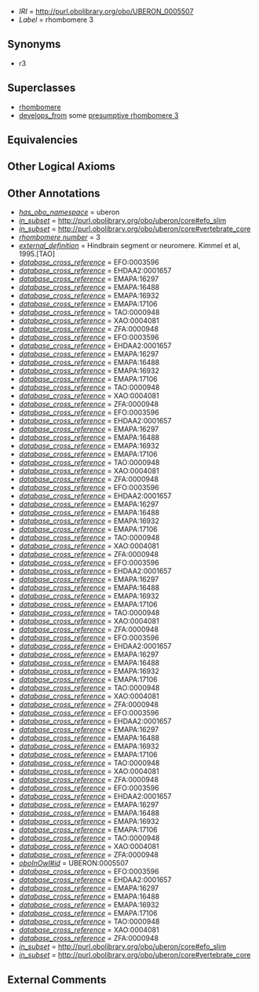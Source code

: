  * *IRI* = http://purl.obolibrary.org/obo/UBERON_0005507
 * *Label* = rhombomere 3

## Synonyms

 * r3

## Superclasses

 * [rhombomere](../../UBERON/92/UBERON_0001892.md)
 * [develops_from](../../RO/02/RO_0002202.md) some [presumptive rhombomere 3](../../UBERON/90/UBERON_0007290.md)

## Equivalencies


## Other Logical Axioms


## Other Annotations

 * *[has_obo_namespace](../../ce/oboInOwl#hasOBONamespace.md)* = uberon
 * *[in_subset](../../et/oboInOwl#inSubset.md)* = http://purl.obolibrary.org/obo/uberon/core#efo_slim
 * *[in_subset](../../et/oboInOwl#inSubset.md)* = http://purl.obolibrary.org/obo/uberon/core#vertebrate_core
 * *[rhombomere number](../../UBPROP/11/UBPROP_0000111.md)* = 3
 * *[external_definition](../../UBPROP/01/UBPROP_0000001.md)* = Hindbrain segment or neuromere. Kimmel et al, 1995.[TAO]
 * *[database_cross_reference](../../ef/oboInOwl#hasDbXref.md)* = EFO:0003596
 * *[database_cross_reference](../../ef/oboInOwl#hasDbXref.md)* = EHDAA2:0001657
 * *[database_cross_reference](../../ef/oboInOwl#hasDbXref.md)* = EMAPA:16297
 * *[database_cross_reference](../../ef/oboInOwl#hasDbXref.md)* = EMAPA:16488
 * *[database_cross_reference](../../ef/oboInOwl#hasDbXref.md)* = EMAPA:16932
 * *[database_cross_reference](../../ef/oboInOwl#hasDbXref.md)* = EMAPA:17106
 * *[database_cross_reference](../../ef/oboInOwl#hasDbXref.md)* = TAO:0000948
 * *[database_cross_reference](../../ef/oboInOwl#hasDbXref.md)* = XAO:0004081
 * *[database_cross_reference](../../ef/oboInOwl#hasDbXref.md)* = ZFA:0000948
 * *[database_cross_reference](../../ef/oboInOwl#hasDbXref.md)* = EFO:0003596
 * *[database_cross_reference](../../ef/oboInOwl#hasDbXref.md)* = EHDAA2:0001657
 * *[database_cross_reference](../../ef/oboInOwl#hasDbXref.md)* = EMAPA:16297
 * *[database_cross_reference](../../ef/oboInOwl#hasDbXref.md)* = EMAPA:16488
 * *[database_cross_reference](../../ef/oboInOwl#hasDbXref.md)* = EMAPA:16932
 * *[database_cross_reference](../../ef/oboInOwl#hasDbXref.md)* = EMAPA:17106
 * *[database_cross_reference](../../ef/oboInOwl#hasDbXref.md)* = TAO:0000948
 * *[database_cross_reference](../../ef/oboInOwl#hasDbXref.md)* = XAO:0004081
 * *[database_cross_reference](../../ef/oboInOwl#hasDbXref.md)* = ZFA:0000948
 * *[database_cross_reference](../../ef/oboInOwl#hasDbXref.md)* = EFO:0003596
 * *[database_cross_reference](../../ef/oboInOwl#hasDbXref.md)* = EHDAA2:0001657
 * *[database_cross_reference](../../ef/oboInOwl#hasDbXref.md)* = EMAPA:16297
 * *[database_cross_reference](../../ef/oboInOwl#hasDbXref.md)* = EMAPA:16488
 * *[database_cross_reference](../../ef/oboInOwl#hasDbXref.md)* = EMAPA:16932
 * *[database_cross_reference](../../ef/oboInOwl#hasDbXref.md)* = EMAPA:17106
 * *[database_cross_reference](../../ef/oboInOwl#hasDbXref.md)* = TAO:0000948
 * *[database_cross_reference](../../ef/oboInOwl#hasDbXref.md)* = XAO:0004081
 * *[database_cross_reference](../../ef/oboInOwl#hasDbXref.md)* = ZFA:0000948
 * *[database_cross_reference](../../ef/oboInOwl#hasDbXref.md)* = EFO:0003596
 * *[database_cross_reference](../../ef/oboInOwl#hasDbXref.md)* = EHDAA2:0001657
 * *[database_cross_reference](../../ef/oboInOwl#hasDbXref.md)* = EMAPA:16297
 * *[database_cross_reference](../../ef/oboInOwl#hasDbXref.md)* = EMAPA:16488
 * *[database_cross_reference](../../ef/oboInOwl#hasDbXref.md)* = EMAPA:16932
 * *[database_cross_reference](../../ef/oboInOwl#hasDbXref.md)* = EMAPA:17106
 * *[database_cross_reference](../../ef/oboInOwl#hasDbXref.md)* = TAO:0000948
 * *[database_cross_reference](../../ef/oboInOwl#hasDbXref.md)* = XAO:0004081
 * *[database_cross_reference](../../ef/oboInOwl#hasDbXref.md)* = ZFA:0000948
 * *[database_cross_reference](../../ef/oboInOwl#hasDbXref.md)* = EFO:0003596
 * *[database_cross_reference](../../ef/oboInOwl#hasDbXref.md)* = EHDAA2:0001657
 * *[database_cross_reference](../../ef/oboInOwl#hasDbXref.md)* = EMAPA:16297
 * *[database_cross_reference](../../ef/oboInOwl#hasDbXref.md)* = EMAPA:16488
 * *[database_cross_reference](../../ef/oboInOwl#hasDbXref.md)* = EMAPA:16932
 * *[database_cross_reference](../../ef/oboInOwl#hasDbXref.md)* = EMAPA:17106
 * *[database_cross_reference](../../ef/oboInOwl#hasDbXref.md)* = TAO:0000948
 * *[database_cross_reference](../../ef/oboInOwl#hasDbXref.md)* = XAO:0004081
 * *[database_cross_reference](../../ef/oboInOwl#hasDbXref.md)* = ZFA:0000948
 * *[database_cross_reference](../../ef/oboInOwl#hasDbXref.md)* = EFO:0003596
 * *[database_cross_reference](../../ef/oboInOwl#hasDbXref.md)* = EHDAA2:0001657
 * *[database_cross_reference](../../ef/oboInOwl#hasDbXref.md)* = EMAPA:16297
 * *[database_cross_reference](../../ef/oboInOwl#hasDbXref.md)* = EMAPA:16488
 * *[database_cross_reference](../../ef/oboInOwl#hasDbXref.md)* = EMAPA:16932
 * *[database_cross_reference](../../ef/oboInOwl#hasDbXref.md)* = EMAPA:17106
 * *[database_cross_reference](../../ef/oboInOwl#hasDbXref.md)* = TAO:0000948
 * *[database_cross_reference](../../ef/oboInOwl#hasDbXref.md)* = XAO:0004081
 * *[database_cross_reference](../../ef/oboInOwl#hasDbXref.md)* = ZFA:0000948
 * *[database_cross_reference](../../ef/oboInOwl#hasDbXref.md)* = EFO:0003596
 * *[database_cross_reference](../../ef/oboInOwl#hasDbXref.md)* = EHDAA2:0001657
 * *[database_cross_reference](../../ef/oboInOwl#hasDbXref.md)* = EMAPA:16297
 * *[database_cross_reference](../../ef/oboInOwl#hasDbXref.md)* = EMAPA:16488
 * *[database_cross_reference](../../ef/oboInOwl#hasDbXref.md)* = EMAPA:16932
 * *[database_cross_reference](../../ef/oboInOwl#hasDbXref.md)* = EMAPA:17106
 * *[database_cross_reference](../../ef/oboInOwl#hasDbXref.md)* = TAO:0000948
 * *[database_cross_reference](../../ef/oboInOwl#hasDbXref.md)* = XAO:0004081
 * *[database_cross_reference](../../ef/oboInOwl#hasDbXref.md)* = ZFA:0000948
 * *[database_cross_reference](../../ef/oboInOwl#hasDbXref.md)* = EFO:0003596
 * *[database_cross_reference](../../ef/oboInOwl#hasDbXref.md)* = EHDAA2:0001657
 * *[database_cross_reference](../../ef/oboInOwl#hasDbXref.md)* = EMAPA:16297
 * *[database_cross_reference](../../ef/oboInOwl#hasDbXref.md)* = EMAPA:16488
 * *[database_cross_reference](../../ef/oboInOwl#hasDbXref.md)* = EMAPA:16932
 * *[database_cross_reference](../../ef/oboInOwl#hasDbXref.md)* = EMAPA:17106
 * *[database_cross_reference](../../ef/oboInOwl#hasDbXref.md)* = TAO:0000948
 * *[database_cross_reference](../../ef/oboInOwl#hasDbXref.md)* = XAO:0004081
 * *[database_cross_reference](../../ef/oboInOwl#hasDbXref.md)* = ZFA:0000948
 * *[oboInOwl#id](../../id/oboInOwl#id.md)* = UBERON:0005507
 * *[database_cross_reference](../../ef/oboInOwl#hasDbXref.md)* = EFO:0003596
 * *[database_cross_reference](../../ef/oboInOwl#hasDbXref.md)* = EHDAA2:0001657
 * *[database_cross_reference](../../ef/oboInOwl#hasDbXref.md)* = EMAPA:16297
 * *[database_cross_reference](../../ef/oboInOwl#hasDbXref.md)* = EMAPA:16488
 * *[database_cross_reference](../../ef/oboInOwl#hasDbXref.md)* = EMAPA:16932
 * *[database_cross_reference](../../ef/oboInOwl#hasDbXref.md)* = EMAPA:17106
 * *[database_cross_reference](../../ef/oboInOwl#hasDbXref.md)* = TAO:0000948
 * *[database_cross_reference](../../ef/oboInOwl#hasDbXref.md)* = XAO:0004081
 * *[database_cross_reference](../../ef/oboInOwl#hasDbXref.md)* = ZFA:0000948
 * *[in_subset](../../et/oboInOwl#inSubset.md)* = http://purl.obolibrary.org/obo/uberon/core#efo_slim
 * *[in_subset](../../et/oboInOwl#inSubset.md)* = http://purl.obolibrary.org/obo/uberon/core#vertebrate_core

## External Comments

